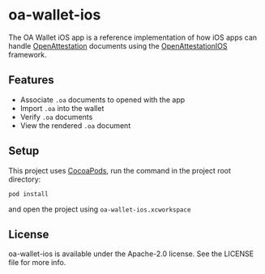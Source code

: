 # oa-wallet-ios
The OA Wallet iOS app is a reference implementation of how iOS apps can handle [OpenAttestation](https://www.openattestation.com/) documents using the [OpenAttestationIOS](https://github.com/Open-Attestation/open-attestation-ios) framework.

## Features

- Associate `.oa` documents to opened with the app
- Import `.oa` into the wallet
- Verify `.oa` documents
- View the rendered `.oa` document


## Setup
This project uses [CocoaPods](https://cocoapods.org/), run the command in the project root directory:
```
pod install
``` 
and open the project using `oa-wallet-ios.xcworkspace`


## License

oa-wallet-ios is available under the Apache-2.0 license. See the LICENSE file for more info.
